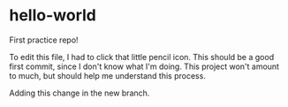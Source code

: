 # hello-world
First practice repo!

To edit this file, I had to click that little pencil icon.
This should be a good first commit, since I don't know what I'm doing.
This project won't amount to much, but should help me understand this process.

Adding this change in the new branch.
